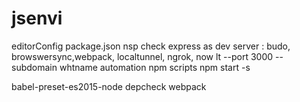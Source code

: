 # jsenvi

editorConfig
package.json
nsp check
express as dev server :
budo, browswersync,webpack,
localtunnel, ngrok, now
lt --port 3000 --subdomain whtname
automation
npm scripts
npm start -s

babel-preset-es2015-node
depcheck
webpack
